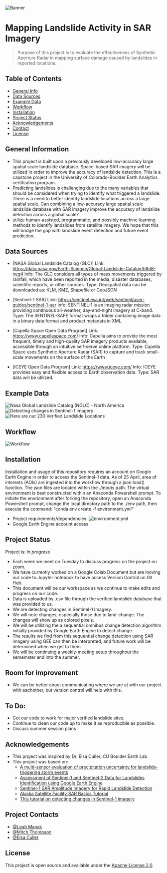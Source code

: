 ![Banner](https://github.com/mthomp89/landslide-detect/blob/main/banner.png)

# Mapping Landslide Activity in SAR Imagery
> Purpose of this project is to evaluate the effectiveness of Synthetic Aperture Radar in mapping surface damage caused by landslides in reported locations. 


## Table of Contents
* [General Info](#general-information)
* [Data Sources](#data-sources)
* [Example Data](#example-data)
* [Workflow](#workflow)
* [Installation](#installation)
* [Project Status](#project-status)
* [Acknowledgements](#acknowledgements)
* [Contact](#project-contacts)
* [License](#license)


## General Information
- This project is built upon a previously developed low-accuracy large spatial scale landslide database. Space-based SAR imagery will be utilized in order to improve the accuracy of landslide detection. This is a capstone project in the University of Colorado-Boulder Earth Analytics certifcation program. 
- Predicting  landslides is challenging  due to the many variables that should be considered when trying to identify what triggered a landslide. There is a need to better identify landslide locations across a large spatial scale. Can combining a low-accuracy large spatial scale landslide database with SAR imagery  improve the accuracy of landslide detection across a global scale?
- utilize human-assisted, programmatic, and possibly machine learning methods to identify landslides from satellite imagery. We hope that this will bridge the gap with landslide event detection and future event prediction. 


## Data Sources
- [NASA Global Landslide Catalog (GLC)]
      Link: https://data.nasa.gov/Earth-Science/Global-Landslide-Catalog/h9d8-neg4
      Info: The GLC considers all types of mass movements triggered by rainfall, which have been reported in the media, disaster databases, scientific reports, or other sources. 
      Type: Geospatial data can be downloaded as: KLM, KMZ, Shapefile or GeoJSON
      
- [Sentinel-1 SAR]
      Link: https://sentinel.esa.int/web/sentinel/user-guides/sentinel-1-sar
      Info: SENTINEL-1 is an imaging radar mission providing continuous all-weather, day-and-night imagery at C-band.
      Type: The SENTINEL-SAFE format wraps a folder containing image data in a binary data format and product metadata in XML. 
- [Capella Space Open Data Program]
      Link: https://www.capellaspace.com/
      Info: Capella aims to provide the most frequent, timely and high-quality SAR imagery products available, accessible through an intuitive self-serve online platform.
      Type: Capella Space uses Synthetic Aperture Radar (SAR) to capture and track small-scale movements on the surface of the Earth
- [ICEYE Open Data Program]
      Link: https://www.iceye.com/
      Info: ICEYE provides easy and flexible access to Earth observation data.
      Type: SAR data will be utilized. 


## Example Data
![Nasa Global Landslide Catalog (NGLC) - North America](https://github.com/mthomp89/landslide-detect/blob/main/doc/nglc_n_america.png)
![Detecting changes in Sentinel-1 imagery](https://github.com/mthomp89/landslide-detect/blob/main/doc/change_detect.png)
![Here are our 230 Verified Landslide Locations](https://github.com/mthomp89/landslide-detect/blob/main/doc/VerifiedLocations.png)


## Workflow
![Workflow](https://github.com/mthomp89/landslide-detect/blob/main/doc/workflow.png)

## Installation 
Installation and usage of this repository requires an account on Google Earth Engine in order to access the Sentinel-1 data. As of 25 April, area of interests (AOIs) are ingested into the workflow through a json.load() function. The json files are located within the ./inputs path. The virtual environment is best constructed within an Anaconda Powershell prompt. To initiate the envrionment after forking the repository, open an Anaconda Powershell prompt, change the local directory path to the ./env path, then execute the command: "conda env create -f environment.yml"
- Project requirements/dependencies: ![environment.yml](https://github.com/mthomp89/landslide-detect/blob/main/env/environment.yml)
- Google Earth Engine account access

## Project Status
Project is: _in progress_  

- Each week we meet on Tuesday to discuss progress on the project on zoom.
- We have currently worked on a Google Colab Document but are moving our code to Jupyter notebook to have access Version Control on Git Hub.
- This document will be our workspace as we continue to make edits and progress on our code.
- Data is uploaded by .csv file through the verified landslide database that was provided to us.
- We are detecting changes in Sentinel-1 Imagery.
- We will note changes, especially those due to land-change. The changes will show up as colored pixels.
- We will be utilizing the a sequential omnibus change detection algorithm initially provided by Google Earth Engine to detect change.
- The results we find from this sequential change detection using SAR imagery using GEE can then be interpreted, and future work will be determined when we get to them
- We will be continuing a weekly-meeting setup throughout the sememster and into the summer.  

## Room for improvement
- We can be better about communicating where we are at with our project with eachother, but version control will help with this. 

## To Do:
- Get our code to work for major verified landslide sites.
- Continue to clean our code up to make it as reproducible as possible. 
- Discuss summer session plans

## Acknowledgements
- This project was inspired by Dr. Elsa Culler, CU Boulder Earth Lab
- This project was based on:
    - [A multi-sensor evaluation of precipitation uncertainty for landslide-triggering storm events](https://onlinelibrary.wiley.com/doi/full/10.1002/hyp.14260)
    - [Assessment of Sentinel-1 and Sentinel-2 Data for Landslides Identification using Google Earth Engine](https://ieeexplore.ieee.org/abstract/document/9688356)
    - [Sentinel-1 SAR Amplitude Imagery for Rapid Landslide Detection](https://www.mdpi.com/2072-4292/11/7/760)
    - [Alaska Satellite Facility SAR Basics Tutorial](https://step.esa.int/docs/tutorials/S1TBX%20SAR%20Basics%20Tutorial.pdf) 
    - [This tutorial on detecting changes in Sentinel-1 imagery](https://developers.google.com/earth-engine/tutorials/community/detecting-changes-in-sentinel-1-imagery-pt-1)


## Project Contacts
- [@Leah Manak](mailto:leah.manak@gmail.com)
- [@Mitch Thompson](mailto:mitchell.thompson-1@colorado.edu)
- [@Elsa Culler](mailto:eculler@gmail.com)


## License
This project is open source and available under the [Apache License 2.0](https://github.com/mthomp89/landslide-detect/blob/main/LICENSE).
